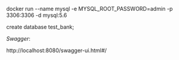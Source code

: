 docker run --name mysql -e MYSQL_ROOT_PASSWORD=admin -p 3306:3306 -d mysql:5.6

create database test_bank;

*Swagger*:

http://localhost:8080/swagger-ui.html#/
